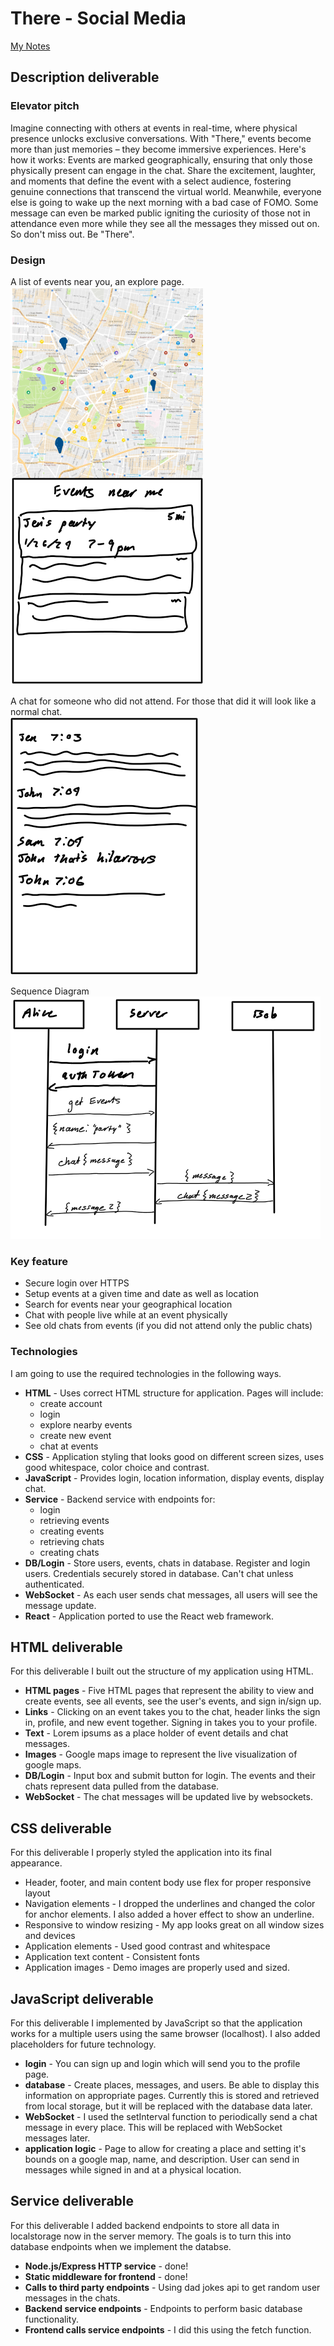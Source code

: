 # There - Social Media
[My Notes](notes.md)

## Description deliverable

### Elevator pitch
Imagine connecting with others at events in real-time, where physical presence unlocks exclusive conversations. With "There," events become more than just memories – they become immersive experiences. Here's how it works: Events are marked geographically, ensuring that only those physically present can engage in the chat. Share the excitement, laughter, and moments that define the event with a select audience, fostering genuine connections that transcend the virtual world. Meanwhile, everyone else is going to wake up the next morning with a bad case of FOMO. Some message can even be marked public igniting the curiosity of those not in attendance even more while they see all the messages they missed out on. So don't miss out. Be "There".

### Design
A list of events near you, an explore page.  
![MockEvents](Mockup/ThereMockup-Events.png)

A chat for someone who did not attend. For those that did it will look like a normal chat.  
![MockChat](Mockup/ThereMockup-Chat.png)

Sequence Diagram  
![SequenceDiagram](Mockup/ThereMockup-Sequence.png)  

### Key feature
- Secure login over HTTPS
- Setup events at a given time and date as well as location
- Search for events near your geographical location
- Chat with people live while at an event physically
- See old chats from events (if you did not attend only the public chats)

### Technologies
I am going to use the required technologies in the following ways.

- **HTML** - Uses correct HTML structure for application. Pages will include:
  - create account
  - login
  - explore nearby events
  - create new event
  - chat at events
- **CSS** - Application styling that looks good on different screen sizes, uses good whitespace, color choice and contrast.
- **JavaScript** - Provides login, location information, display events, display chat.
- **Service** - Backend service with endpoints for:
  - login
  - retrieving events
  - creating events
  - retrieving chats
  - creating chats
- **DB/Login** - Store users, events, chats in database. Register and login users. Credentials securely stored in database. Can't chat unless authenticated.
- **WebSocket** - As each user sends chat messages, all users will see the message update.
- **React** - Application ported to use the React web framework.

## HTML deliverable

For this deliverable I built out the structure of my application using HTML.

- **HTML pages** - Five HTML pages that represent the ability to view and create events, see all events, see the user's events, and sign in/sign up.
- **Links** - Clicking on an event takes you to the chat, header links the sign in, profile, and new event together. Signing in takes you to your profile.
- **Text** - Lorem ipsums as a place holder of event details and chat messages.
- **Images** - Google maps image to represent the live visualization of google maps.
- **DB/Login** - Input box and submit button for login. The events and their chats represent data pulled from the database.
- **WebSocket** - The chat messages will be updated live by websockets. 

## CSS deliverable
For this deliverable I properly styled the application into its final appearance.

  - Header, footer, and main content body use flex for proper responsive layout
  - Navigation elements - I dropped the underlines and changed the color for anchor elements. I also added a hover effect to show an underline.
  - Responsive to window resizing - My app looks great on all window sizes and devices
  - Application elements - Used good contrast and whitespace
  - Application text content - Consistent fonts
  - Application images - Demo images are properly used and sized.

## JavaScript deliverable

For this deliverable I implemented by JavaScript so that the application works for a multiple users using the same browser (localhost). I also added placeholders for future technology.

- **login** - You can sign up and login which will send you to the profile page.
- **database** - Create places, messages, and users. Be able to display this information on appropriate pages. Currently this is stored and retrieved from local storage, but it will be replaced with the database data later.
- **WebSocket** - I used the setInterval function to periodically send a chat message in every place. This will be replaced with WebSocket messages later.
- **application logic** - Page to allow for creating a place and setting it's bounds on a google map, name, and description. User can send in messages while signed in and at a physical location.

## Service deliverable

For this deliverable I added backend endpoints to store all data in localstorage now in the server memory. The goals is to turn this into database endpoints when we implement the databse.

- **Node.js/Express HTTP service** - done!
- **Static middleware for frontend** - done!
- **Calls to third party endpoints** - Using dad jokes api to get random user messages in the chats.
- **Backend service endpoints** - Endpoints to perform basic database functionality.
- **Frontend calls service endpoints** - I did this using the fetch function.